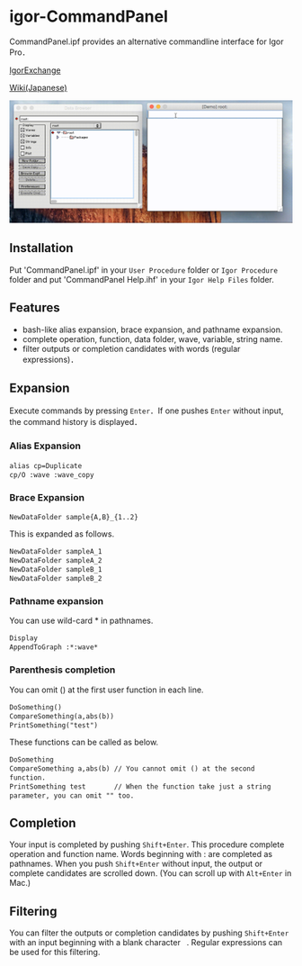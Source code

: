 # igor-CommandPanel

CommandPanel.ipf provides an alternative commandline interface for Igor Pro．

[IgorExchange](http://www.igorexchange.com/project/CommandPanel)

[Wiki(Japanese)](https://github.com/ryotako/igor-CommandPanel/wiki)

![Demo](https://github.com/ryotako/igor-CommandPanel/blob/master/Demo.gif)

## Installation
Put 'CommandPanel.ipf' in your `User Procedure` folder or `Igor Procedure` folder
and put 'CommandPanel Help.ihf' in your `Igor Help Files` folder.

## Features
- bash-like alias expansion, brace expansion, and pathname expansion.
- complete operation, function, data folder, wave, variable, string name.
- filter outputs or completion candidates with words (regular expressions)．

## Expansion
Execute commands by pressing `Enter`．If one pushes `Enter` without input, the command history is displayed．
### Alias Expansion
```
alias cp=Duplicate
cp/O :wave :wave_copy
```
### Brace Expansion
``` 
NewDataFolder sample{A,B}_{1..2}
```
This is expanded as follows.
```
NewDataFolder sampleA_1
NewDataFolder sampleA_2
NewDataFolder sampleB_1
NewDataFolder sampleB_2
```
### Pathname expansion
You can use wild-card * in pathnames.
```
Display
AppendToGraph :*:wave*
```

### Parenthesis completion
You can omit () at the first user function in each line.
```
DoSomething()
CompareSomething(a,abs(b))
PrintSomething("test")
```
These functions can be called as below.
```
DoSomething
CompareSomething a,abs(b) // You cannot omit () at the second function.
PrintSomething test       // When the function take just a string parameter, you can omit "" too. 
```

## Completion
Your input is completed by pushing `Shift+Enter`.
This procedure complete operation and function name. Words beginning with : are completed as pathnames.
When you push `Shift+Enter` without input, the output or complete candidates are scrolled down. (You can scroll up with `Alt+Enter` in Mac.)

## Filtering
You can filter the outputs or completion candidates by pushing `Shift+Enter` with an input beginning with a blank character ` `. 
Regular expressions can be used for this filtering.
